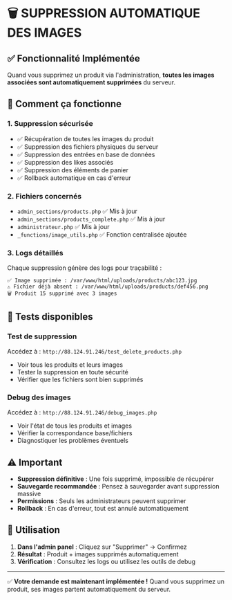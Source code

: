 # 🗑️ SUPPRESSION AUTOMATIQUE DES IMAGES

## ✅ Fonctionnalité Implémentée

Quand vous supprimez un produit via l'administration, **toutes les images associées sont automatiquement supprimées** du serveur.

## 🔧 Comment ça fonctionne

### 1. **Suppression sécurisée**
- ✅ Récupération de toutes les images du produit
- ✅ Suppression des fichiers physiques du serveur
- ✅ Suppression des entrées en base de données
- ✅ Suppression des likes associés
- ✅ Suppression des éléments de panier
- ✅ Rollback automatique en cas d'erreur

### 2. **Fichiers concernés**
- `admin_sections/products.php` ✅ Mis à jour
- `admin_sections/products_complete.php` ✅ Mis à jour  
- `administrateur.php` ✅ Mis à jour
- `_functions/image_utils.php` ✅ Fonction centralisée ajoutée

### 3. **Logs détaillés**
Chaque suppression génère des logs pour traçabilité :
```
✅ Image supprimée : /var/www/html/uploads/products/abc123.jpg
⚠️ Fichier déjà absent : /var/www/html/uploads/products/def456.png
🗑️ Produit 15 supprimé avec 3 images
```

## 🧪 Tests disponibles

### Test de suppression
Accédez à : `http://88.124.91.246/test_delete_products.php`
- Voir tous les produits et leurs images
- Tester la suppression en toute sécurité
- Vérifier que les fichiers sont bien supprimés

### Debug des images
Accédez à : `http://88.124.91.246/debug_images.php`
- Voir l'état de tous les produits et images
- Vérifier la correspondance base/fichiers
- Diagnostiquer les problèmes éventuels

## ⚠️ Important

- **Suppression définitive** : Une fois supprimé, impossible de récupérer
- **Sauvegarde recommandée** : Pensez à sauvegarder avant suppression massive
- **Permissions** : Seuls les administrateurs peuvent supprimer
- **Rollback** : En cas d'erreur, tout est annulé automatiquement

## 🎯 Utilisation

1. **Dans l'admin panel** : Cliquez sur "Supprimer" → Confirmez
2. **Résultat** : Produit + images supprimés automatiquement
3. **Vérification** : Consultez les logs ou utilisez les outils de debug

---

✅ **Votre demande est maintenant implémentée !**
Quand vous supprimez un produit, ses images partent automatiquement du serveur.
